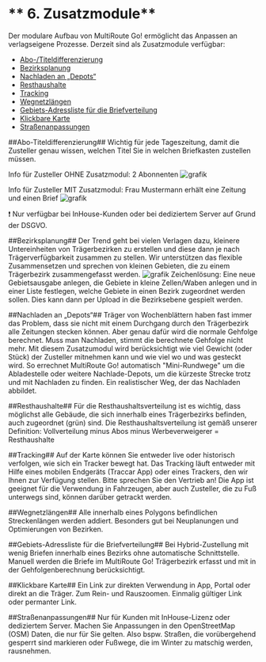 # ** 6. Zusatzmodule**

Der modulare Aufbau von MultiRoute Go! ermöglicht das Anpassen an verlagseigene Prozesse. Derzeit sind als Zusatzmodule verfügbar:

- [Abo-/Titeldifferenzierung](#abo-titeldifferenzierung)
- [Bezirksplanung](#bezirksplanung)
- [Nachladen an „Depots“](#nachladen-an-depots)
- [Resthaushalte](#resthaushalte)
- [Tracking](##tracking)
- [Wegnetzlängen](#wegnetzlangen)
- [Gebiets-Adressliste für die Briefverteilung](#gebiets-adressliste-fur-die-briefverteilung)
- [Klickbare Karte](#klickbare-karte)
- [Straßenanpassungen](#straenanpassungen)

    
##Abo-Titeldifferenzierung##
Wichtig für jede Tageszeitung, damit die Zusteller genau wissen, welchen Titel Sie in welchen Briefkasten zustellen müssen. 

Info für Zusteller OHNE Zusatzmodul: 2 Abonnenten
![grafik](https://user-images.githubusercontent.com/99329016/167622701-d5e9c356-2f1c-44c7-9bcb-5d6082243aa7.png)


Info für Zusteller MIT Zusatzmodul: Frau Mustermann erhält eine Zeitung und einen Brief
![grafik](https://user-images.githubusercontent.com/99329016/167623220-48f5dec6-5d71-409d-ad18-5bde2256427a.png)

:exclamation: Nur verfügbar bei InHouse-Kunden oder bei dediziertem Server auf Grund der DSGVO.

##Bezirksplanung##
Der Trend geht bei vielen Verlagen dazu, kleinere Untereinheiten von Trägerbezirken zu erstellen und diese dann je nach Trägerverfügbarkeit zusammen zu stellen. Wir unterstützen das flexible Zusammensetzen und sprechen von kleinen Gebieten, die zu einem Trägerbezirk zusammengefasst werden. 
![grafik](https://user-images.githubusercontent.com/99329016/166670122-780d45a7-e1d7-4db6-ba07-d0add5704588.png)
Zeichenlösung:
Eine neue Gebietsausgabe anlegen, die Gebiete in kleine Zellen/Waben anlegen und in einer Liste
festlegen, welche Gebiete in einen Bezirk zugeordnet werden sollen. Dies kann dann per Upload in
die Bezirksebene gespielt werden.

##Nachladen an „Depots“##
Träger von Wochenblättern haben fast immer das Problem, dass sie nicht mit einem Durchgang durch den Trägerbezirk alle Zeitungen stecken können. Aber genau dafür wird die normale Gehfolge berechnet. Muss man Nachladen, stimmt die berechnete Gehfolge nicht mehr.
Mit diesem Zusatzumodul wird berücksichtigt wie viel Gewicht (oder Stück) der Zusteller mitnehmen kann und wie viel wo und was gesteckt wird. So errechnet MultiRoute Go! automatisch "Mini-Rundwege" um die Abladestelle oder weitere Nachlade-Depots, um die kürzeste Strecke trotz und mit Nachladen zu finden. 
Ein realistischer Weg, der das Nachladen abbildet.


##Resthaushalte##
Für die Resthaushaltsverteilung ist es wichtig, dass möglichst alle Gebäude, die sich innerhalb eines Trägerbezirks befinden, auch zugeordnet (grün) sind. Die Resthaushaltsverteilung ist gemäß unserer Definition:
Vollverteilung minus Abos minus Werbeverweigerer = Resthaushalte 

##Tracking##
Auf der Karte können Sie entweder live oder historisch verfolgen, wie sich ein Tracker bewegt hat. Das Tracking läuft entweder mit Hilfe eines mobilen Endgeräts (Traccar App) oder eines Trackers, den wir Ihnen zur Verfügung stellen. Bitte sprechen Sie den Vertrieb an!
Die App ist geeignet für die Verwendung in Fahrzeugen, aber auch Zusteller, die zu Fuß unterwegs sind, können darüber getrackt werden.

##Wegnetzlängen##
Alle innerhalb eines Polygons befindlichen Streckenlängen werden addiert. Besonders gut bei Neuplanungen und Optimierungen von Bezirken.

##Gebiets-Adressliste für die Briefverteilung##
Bei Hybrid-Zustellung mit wenig Briefen innerhalb eines Bezirks ohne automatische Schnittstelle. Manuell werden die Briefe im MultiRoute Go! Trägerbezirk erfasst und mit in der Gehfolgenberechnung berücksichtigt.

##Klickbare Karte##
Ein Link zur direkten Verwendung in App, Portal oder direkt an die Träger. Zum Rein- und Rauszoomen. Einmalig gültiger Link oder permanter Link. 

##Straßenanpassungen##
Nur für Kunden mit InHouse-Lizenz oder dediziertem Server. Machen Sie Anpassungen in den OpenStreetMap (OSM) Daten, die nur für Sie gelten. Also bspw. Straßen, die vorübergehend gesperrt sind markieren oder Fußwege, die im Winter zu matschig werden, rausnehmen. 
